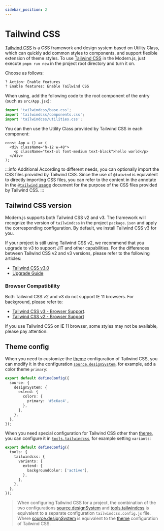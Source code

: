 ```yaml
---
sidebar_position: 2
---
```


# Tailwind CSS

[Tailwind CSS](https://tailwindcss.com/) is a CSS framework and design system based on Utility Class, which can quickly add common styles to components, and support flexible extension of theme styles. To use [Tailwind CSS](https://tailwindcss.com/) in the Modern.js, just execute `pnpm run new` in the project root directory and turn it on.

Choose as follows:

```bash
? Action: Enable features
? Enable features: Enable Tailwind CSS
```

When using, add the following code to the root component of the entry (such as `src/App.jsx`):

```js
import 'tailwindcss/base.css';
import 'tailwindcss/components.css';
import 'tailwindcss/utilities.css';
```

You can then use the Utility Class provided by Tailwind CSS in each component:

```tsx
const App = () => (
  <div className="h-12 w-48">
    <p className="text-xl font-medium text-black">hello world</p>
  </div>
);
```

:::info Additional
According to different needs, you can optionally import the CSS files provided by Tailwind CSS. Since the use of `@taiwind` is equivalent to directly importing CSS files, you can refer to the content in the annotate in the [`@tailwind` usage](https://tailwindcss.com/docs/functions-and-directives#tailwind) document for the purpose of the CSS files provided by Tailwind CSS.
:::

## Tailwind CSS version

Modern.js supports both Tailwind CSS v2 and v3. The framework will recognize the version of `tailwindcss` in the project `package.json` and apply the corresponding configuration. By default, we install Tailwind CSS v3 for you.

If your project is still using Tailwind CSS v2, we recommend that you upgrade to v3 to support JIT and other capabilities. For the differences between Tailwind CSS v2 and v3 versions, please refer to the following articles:

- [Tailwind CSS v3.0](https://tailwindcss.com/blog/tailwindcss-v3)
- [Upgrade Guide](https://tailwindcss.com/docs/upgrade-guide)

### Browser Compatibility

Both Tailwind CSS v2 and v3 do not support IE 11 browsers. For background, please refer to:

- [Tailwind CSS v3 - Browser Support](https://tailwindcss.com/docs/browser-support).
- [Tailwind CSS v2 - Browser Support](https://v2.tailwindcss.com/docs/browser-support)

If you use Tailwind CSS on IE 11 browser, some styles may not be available, please pay attention.

## Theme config

When you need to customize the [theme](https://tailwindcss.com/docs/theme) configuration of Tailwind CSS, you can modify it in the configuration [`source.designSystem`](/docs/configure/app/source/design-system), for example, add a color theme `primary`:

```typescript title="modern.config.ts"
export default defineConfig({
  source: {
    designSystem: {
      extend: {
        colors: {
          primary: '#5c6ac4',
        },
      },
    },
  },
});
```

When you need special configuration for Tailwind CSS other than [theme](https://tailwindcss.com/docs/theme), you can configure it in [`tools.tailwindcss`](/docs/configure/app/tools/tailwindcss), for example setting `variants`:

```typescript title="modern.config.ts"
export default defineConfig({
  tools: {
    tailwindcss: {
      variants: {
        extend: {
          backgroundColor: ['active'],
        },
      },
    },
  },
});
```

> When configuring Tailwind CSS for a project, the combination of the two configurations [source.designSystem](/docs/configure/app/source/design-system) and [tools.tailwindcss](/docs/configure/app/tools/tailwindcss) is equivalent to a separate configuration `tailwindcss.config.js` file. Where [source.designSystem](/docs/configure/app/source/design-system) is equivalent to the [theme](https://v2.tailwindcss.com/docs/configuration#theme) configuration of Tailwind CSS.
